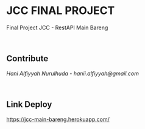 # JCC FINAL PROJECT

Final Project JCC - RestAPI Main Bareng

<br/>

## Contribute

_Hani Alfiyyah Nurulhuda - hanii.alfiyyah@gmail.com_

<br/>

## Link Deploy

https://jcc-main-bareng.herokuapp.com/

